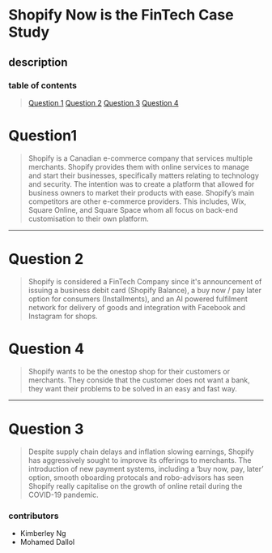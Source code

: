 # Shopify Now is the FinTech Case Study
## description
### table of contents
> [Question 1](https://github.com/Kimberley-Ng/ClassCaseStudy/blob/main/README.md#question1)
> [Question 2](https://github.com/Kimberley-Ng/ClassCaseStudy/blob/main/README.md#question-2)
> [Question 3](https://github.com/Kimberley-Ng/ClassCaseStudy/blob/main/README.md#question-3)
> [Question 4](https://github.com/Kimberley-Ng/ClassCaseStudy/blob/main/README.md#question-4)

# Question1
> Shopify is a Canadian e-commerce company that services multiple merchants. Shopify provides them with online services to manage and start their businesses, specifically matters relating to technology and security. The intention was to create a platform that allowed for business owners to market their products with ease.
Shopify’s main competitors are other e-commerce providers. This includes, Wix, Square Online, and Square Space whom all focus on back-end customisation to their own platform.
---
# Question 2
> Shopify is considered a FinTech Company since it's announcement of issuing a business debit card (Shopify Balance), a buy now / pay later option for consumers (Installments), and an AI powered fulfilment network for delivery of goods and integration with Facebook and Instagram for shops.  

# Question 4
> Shopify wants to be the onestop shop for their customers or merchants. They conside that the customer does not want a bank, they want their problems to be solved in an easy and fast way.
---
# Question 3
> Despite supply chain delays and inflation slowing earnings, Shopify has aggressively sought to improve its offerings to merchants. The introduction of new payment systems, including a ‘buy now, pay, later’ option, smooth oboarding protocals and robo-advisors has seen Shopify really capitalise on the growth of online retail during the COVID-19 pandemic. 

### contributors
- Kimberley Ng
- Mohamed Dallol
